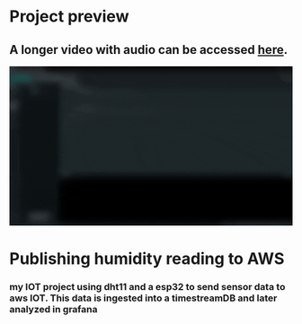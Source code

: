# Project preview
## A longer video with audio can be accessed [here](https://youtu.be/f5Gqn_xpqrw?si=AmdydtLuWuDTVfvh).

![short-gif-demo](demo.gif)

# Publishing humidity reading to AWS 

### my IOT project using dht11 and a esp32 to send sensor data to aws IOT. This data is ingested into a timestreamDB and later analyzed in grafana
